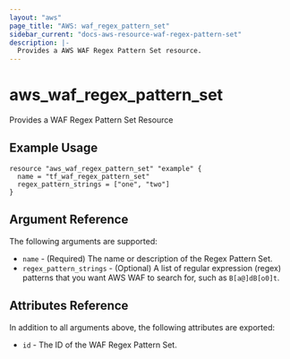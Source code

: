 ```yaml
---
layout: "aws"
page_title: "AWS: waf_regex_pattern_set"
sidebar_current: "docs-aws-resource-waf-regex-pattern-set"
description: |-
  Provides a AWS WAF Regex Pattern Set resource.
---
```


# aws_waf_regex_pattern_set

Provides a WAF Regex Pattern Set Resource

## Example Usage

```hcl
resource "aws_waf_regex_pattern_set" "example" {
  name = "tf_waf_regex_pattern_set"
  regex_pattern_strings = ["one", "two"]
}
```

## Argument Reference

The following arguments are supported:

* `name` - (Required) The name or description of the Regex Pattern Set.
* `regex_pattern_strings` - (Optional) A list of regular expression (regex) patterns that you want AWS WAF to search for, such as `B[a@]dB[o0]t`.

## Attributes Reference

In addition to all arguments above, the following attributes are exported:

* `id` - The ID of the WAF Regex Pattern Set.
